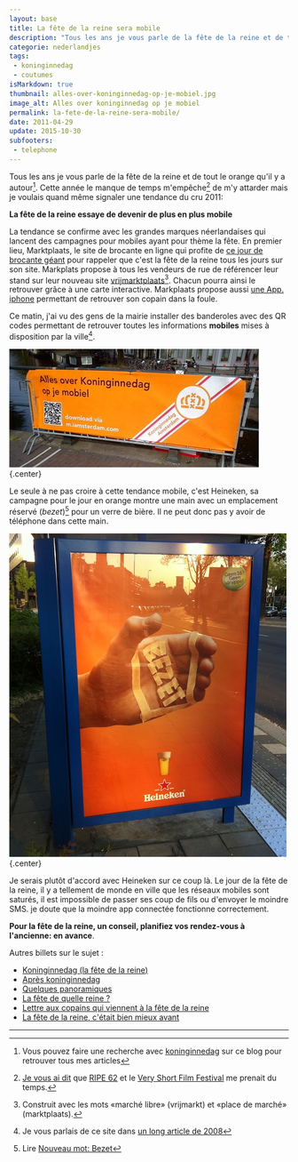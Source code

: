 ```yaml
---
layout: base
title: La fête de la reine sera mobile
description: "Tous les ans je vous parle de la fête de la reine et de tout le orange qu'il y a autour[^1]. Cette année le manque de temps m'empêche[^2] de m'y attarder mais je voulais quand même signaler une tendance du cru 2011:"
categorie: nederlandjes
tags: 
 - koninginnedag
 - coutumes
isMarkdown: true
thumbnail: alles-over-koninginnedag-op-je-mobiel.jpg
image_alt: Alles over koninginnedag op je mobiel
permalink: la-fete-de-la-reine-sera-mobile/
date: 2011-04-29
update: 2015-10-30
subfooters:
 - telephone
---
```




Tous les ans je vous parle de la fête de la reine et de tout le orange qu'il y a autour[^1]. Cette année le manque de temps m'empêche[^2] de m'y attarder mais je voulais quand même signaler une tendance du cru 2011:

**La fête de la reine essaye de devenir de plus en plus mobile**

La tendance se confirme avec les grandes marques néerlandaises qui lancent des campagnes pour mobiles ayant pour thème la fête. En premier lieu, Marktplaats, le site de brocante en ligne qui profite de [ce jour de brocante géant](/nouveau-mot-bezet) pour rappeler que c'est la fête de la reine tous les jours sur son site. Markplats propose à tous les vendeurs de rue de référencer leur stand sur leur nouveau site [vrijmarktplaats](http://www.vrijmarktplaats.nl/)[^3]. Chacun pourra ainsi le retrouver grâce à une carte interactive. Markplaats propose aussi [une App. iphone](http://itunes.apple.com/nl/app/oranjeplaats/id432590730?mt=8) permettant de retrouver son copain dans la foule.

Ce matin, j'ai vu des gens de la mairie installer des banderoles avec des QR codes permettant de retrouver toutes les informations **mobiles** mises à disposition par la ville[^4].

![Alles over koninginnedag op je mobiel](alles-over-koninginnedag-op-je-mobiel.jpg){.center}

Le seule à ne pas croire à cette tendance mobile, c'est Heineken, sa campagne pour le jour en orange montre une main avec un emplacement réservé (*bezet*)[^5] pour un verre de bière. Il ne peut donc pas y avoir de téléphone dans cette main.

![heineken koninginnedag bezet](heineken-koninginnedag.jpg){.center}

Je serais plutôt d'accord avec Heineken sur ce coup là. Le jour de la fête de la reine, il y a tellement de monde en ville que les réseaux mobiles sont saturés, il est impossible de passer ses coup de fils ou d'envoyer le moindre SMS. je doute que la moindre app connectée fonctionne correctement.

**Pour la fête de la reine, un conseil, planifiez vos rendez-vous à l'ancienne: en avance**.

Autres billets sur le sujet :
* [Koninginnedag (la fête de la reine)](/koninginnedag)
* [Après koninginnedag](/apres-koninginnedag)
* [Quelques panoramiques](/pas-de-fete-du-travail)
* [La fête de quelle reine ?](/la-fete-de-quelle-reine)
* [Lettre aux copains qui viennent à la fête de la reine](/lettre-aux-copains-qui-viennent-a-la-fete-de-la-reine)
* [La fête de la reine, c'était bien mieux avant](/fete-dela-reine-bien-mieux-avant)

---
[^1]: Vous pouvez faire une recherche avec [koninginnedag](/koninginnedag) sur ce blog pour retrouver tous mes articles
[^2]: [Je vous ai dit](/deux-nouveaux-sites-web) que [RIPE 62](http://ripe62.ripe.net/) et le [Very Short Film Festival](http://veryshort.nl/) me prenait du temps.
[^3]: Construit avec les mots «marché libre» (vrijmarkt) et «place de marché» (marktplaats).
[^4]: Je vous parlais de ce site dans [un long article de 2008](/fete-de-la-reine)
[^5]: Lire [Nouveau mot: Bezet](/nouveau-mot-bezet)